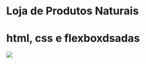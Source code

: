 # Loja de Produtos Naturais

# html, css e flexboxdsadas
<img src="https://raw.githubusercontent.com/dieegobs/loja-de-produtos-naturais/refs/heads/main/images/Site.png"/>





















